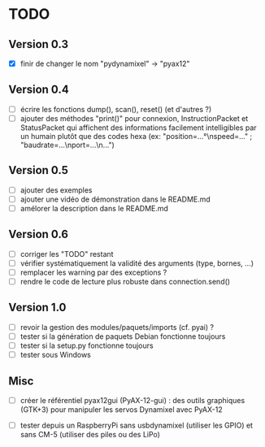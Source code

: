 # TODO

## Version 0.3

- [x] finir de changer le nom "pydynamixel" -> "pyax12"

## Version 0.4

- [ ] écrire les fonctions dump(), scan(), reset() (et d'autres ?)
- [ ] ajouter des méthodes "print()" pour connexion, InstructionPacket et
      StatusPacket qui affichent des informations facilement intelligibles par un
      humain plutôt que des codes hexa (ex: "position=...°\nspeed=..." ; "baudrate=...\nport=...\n...")

## Version 0.5

- [ ] ajouter des exemples
- [ ] ajouter une vidéo de démonstration dans le README.md
- [ ] amélorer la description dans le README.md

## Version 0.6

- [ ] corriger les "TODO" restant
- [ ] vérifier systématiquement la validité des arguments (type, bornes, ...)
- [ ] remplacer les warning par des exceptions ?
- [ ] rendre le code de lecture plus robuste dans connection.send()

## Version 1.0

- [ ] revoir la gestion des modules/paquets/imports (cf. pyai) ?
- [ ] tester si la génération de paquets Debian fonctionne toujours
- [ ] tester si la setup.py fonctionne toujours
- [ ] tester sous Windows

## Misc

- [ ] créer le référentiel pyax12gui (PyAX-12-gui) : des outils graphiques (GTK+3) pour manipuler les servos Dynamixel avec PyAX-12
- [ ] tester depuis un RaspberryPi sans usbdynamixel (utiliser les GPIO) et sans CM-5 (utiliser des piles ou des LiPo)

